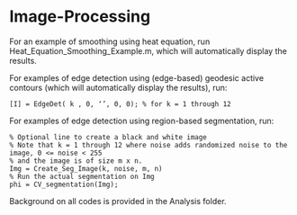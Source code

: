 # Image-Processing
For an example of smoothing using heat equation, run Heat_Equation_Smoothing_Example.m, 
which will automatically display the results.

For examples of edge detection using (edge-based) geodesic active contours (which will automatically display the results), run:  

	[I] = EdgeDet( k , 0, ‘’, 0, 0); % for k = 1 through 12
	
For examples of edge detection using region-based segmentation, run:

	% Optional line to create a black and white image
	% Note that k = 1 through 12 where noise adds randomized noise to the image, 0 <= noise < 255 
	% and the image is of size m x n.
	Img = Create_Seg_Image(k, noise, m, n)
	% Run the actual segmentation on Img
	phi = CV_segmentation(Img);

Background on all codes is provided in the Analysis folder.

